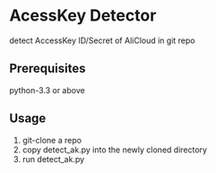 # AcessKey Detector
detect AccessKey ID/Secret of AliCloud in git repo

## Prerequisites

python-3.3 or above

## Usage

1. git-clone a repo
1. copy detect_ak.py into the newly cloned directory
1. run detect_ak.py

